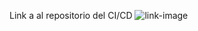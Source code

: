 
Link a al repositorio del CI/CD ![link-image](https://github.com/costellocesare/cicd-craftechtest.git)

